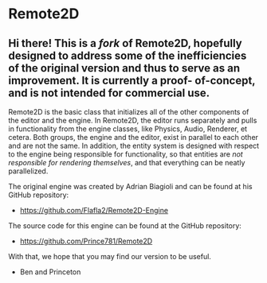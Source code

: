 Remote2D
========
Hi there! This is a _fork_ of Remote2D, hopefully designed
to address some of the inefficiencies of the original version
and thus to serve as an improvement. It is currently a proof-
of-concept, and is not intended for commercial use.
-------------------------------------------------------------
Remote2D is the basic class that initializes all of the other
components of the editor and the engine.
In Remote2D, the editor runs separately and pulls in 
functionality from the engine classes, like Physics, Audio,
Renderer, et cetera. Both groups, the engine and the editor, 
exist in parallel to each other and are not the same. In
addition, the entity system is designed with respect to the
engine being responsible for functionality, so that entities
are _not responsible for rendering themselves_, and that
everything can be neatly parallelized.


The original engine was created by Adrian Biagioli and can
be found at his GitHub repository:
- https://github.com/Flafla2/Remote2D-Engine



The source code for this engine can be found at the GitHub
repository:
- https://github.com/Prince781/Remote2D

With that, we hope that you may find our version to be 
useful.
* Ben and Princeton
